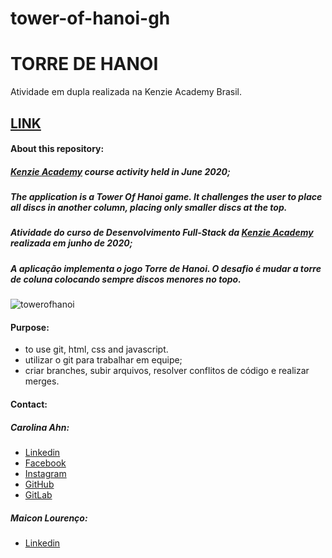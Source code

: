 # tower-of-hanoi-gh
# TORRE DE HANOI
Atividade em dupla realizada na Kenzie Academy Brasil.

## [LINK](https://carolahn.github.io/tower-of-hanoi-gh/)

#### About this repository:
##### [Kenzie Academy](https://kenzie.com.br/) course activity held in June 2020;
##### The application is a Tower Of Hanoi game. It challenges the user to place all discs in another column, placing only smaller discs at the top.
#####
##### Atividade do curso de Desenvolvimento Full-Stack da [Kenzie Academy](https://kenzie.com.br/) realizada em junho de 2020;
##### A aplicação implementa o jogo Torre de Hanoi. O desafio é mudar a torre de coluna colocando sempre discos menores no topo.

![towerofhanoi](https://user-images.githubusercontent.com/62309069/88670115-10f25480-d0bb-11ea-978f-36c88aa4d6d6.png)

#### Purpose:
- to use git, html, css and javascript.
- utilizar o git para trabalhar em equipe;
- criar branches, subir arquivos, resolver conflitos de código e realizar merges.

#### Contact:

##### Carolina Ahn:
- [Linkedin](https://www.linkedin.com/in/carolina-ahn-35ab7473)
- [Facebook](https://www.facebook.com/carol.ahn.9)
- [Instagram](https://www.instagram.com/carolahn/?hl=pt)
- [GitHub](https://github.com/carolahn)
- [GitLab](http://gitlab.com/ahncarolina)

##### Maicon Lourenço:
- [Linkedin](https://www.linkedin.com/in/maiconlourenco/)

